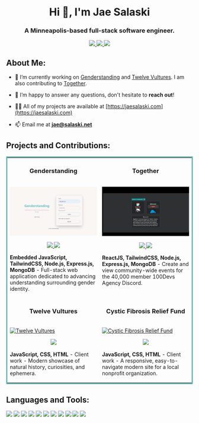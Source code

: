 <div id="header" align="center">
  <h1>Hi 👋, I'm Jae Salaski</h1>
  <h3>A Minneapolis-based full-stack software engineer.</h3>
  <a href="https://jaesalaski.com" target="_blank">
    <img src="https://img.shields.io/static/v1?label=|&message=WEBSITE&color=aaceb8&style=flat&logo=react"/>
  </a>
  <a href="https://www.linkedin.com/in/jaesalaski/" target="_blank">
    <img src="https://img.shields.io/static/v1?label=|&message=LINKEDIN&color=aaceb8&style=flat&logo=linkedin"/>
  </a>
  <a href="https://twitter.com/jaesalaski" target="_blank">
    <img src="https://img.shields.io/static/v1?label=|&message=TWITTER&color=aaceb8&style=flat&logo=twitter"/>
  </a>
</div>

## About Me:

- 🔭 I’m currently working on [Genderstanding](https://genderstanding.cyclic.app/) and [Twelve Vultures](http://codebyj.com). I am also contributing to [Together](https://github.com/Caleb-Cohen/Together).

- 🤝 I’m happy to answer any questions, don't hesitate to **reach out**!

- 👨‍💻 All of my projects are available at [https://jaesalaski.com](https://jaesalaski.com)

- 📫 Email me at **jae@salaski.net**

## Projects and Contributions:

<table bordercolor="#66b2b2">

  <tr>
    <td width="50%" valign="top">
      <h3 align="center">Genderstanding</h3>
        <br />
        <a target="_blank" href="https://genderstanding.cyclic.app/">
            <img src="images/genderstanding.gif" width="100%" alt"Genderstanding: advancing understanding for all"/>
        </a>
        <br />
        <p align="center">
          <a href="https://github.com/jaesalaski/genderstanding" target="_blank">
            <img src="https://img.shields.io/static/v1?label=|&message=REPO&color=aaceb8&style=flat&logo=github"/>
          </a>  
          <a href="https://genderstanding.cyclic.app/" target="_blank">
            <img src="https://img.shields.io/static/v1?label=|&message=WEBSITE&color=CAAACE&style=flat&logo=react"/>
          </a>
      </p>
      <p><strong>Embedded JavaScript, TailwindCSS, Node.js, Express.js, MongoDB</strong> - Full-stack web application dedicated to advancing understanding surrounding gender identity.</p>
    </td>
    <td width="50%" valign="top">
      <h3 align="center">Together</h3>
        <br />
        <a target="_blank" href="https://together.cyclic.app/">
            <img src="images/together.gif" width="100%" alt="100Devs Community Calendar App"/>
        </a>
        <br />
        <p align="center">
          <a href="https://github.com/Caleb-Cohen/Together" target="_blank">
            <img src="https://img.shields.io/static/v1?label=|&message=REPO&color=aaceb8&style=flat&logo=github"/>
          </a>  
          <a href="https://together.cyclic.app/" target="_blank">
             <img src="https://img.shields.io/static/v1?label=|&message=WEBSITE&color=CAAACE&style=flat&logo=react"/>
          </a>
      </p>
      <p><strong>ReactJS, TailwindCSS, Node.js, Express.js, MongoDB</strong> - Create and view community-wide events for the 40,000 member 100Devs Agency Discord.</p>
    </td>
  </tr>
  
  <tr>
    <td width="50%" valign="top">
      <h3 align="center">Twelve Vultures</h3>
        <br />
        <a target="_blank" href="codebyj.com">
            <img src="images/twelvegifsmall.gif" width="100%" alt="Twelve Vultures"/>
        </a>
        <br />
        <p align="center">
        <a href="http://www.twelvevultures.com" target="_blank">
          <img src="https://img.shields.io/static/v1?label=|&message=WEBSITE&color=CAAACE&style=flat&logo=react"/>
        </a>
      </p>
      <p><strong>JavaScript, CSS, HTML</strong> - Client work - Modern showcase of natural history, curiosities, and ephemera.</p>
    </td>
    <td width="50%" valign="top">
      <h3 align="center">Cystic Fibrosis Relief Fund</h3>
        <br />
        <a target="_blank" href="https://cfrelieffund.org/">
            <img src="images/cfrfsmall.gif" width="100%"  alt="Cystic Fibrosis Relief Fund"/>
        </a>
        <br />
        <p align="center">
          <a href="https://cfrelieffund.org/" target="_blank">
            <img src="https://img.shields.io/static/v1?label=|&message=WEBSITE&color=CAAACE&style=flat&logo=react"/>
          </a>
      </p>
      <p><strong>JavaScript, CSS, HTML</strong> - Client work - A responsive, easy-to-navigate modern site for a local nonprofit organization.</p>
    </td>
  </tr>
</table>

## Languages and Tools:

<p align="left">
<img src="https://img.shields.io/static/v1?label=|&message=REACT.JS&color=aaceb8&style=flat&logo=react"/>
<img src="https://img.shields.io/static/v1?label=|&message=JAVASCRIPT&color=aaceb8&style=flat&logo=javascript"/>
<img src="https://img.shields.io/static/v1?label=|&message=NODEJS&color=aaceb8&style=flat&logo="/> 
<img src="https://img.shields.io/static/v1?label=|&message=MONGO-DB&color=aaceb8&style=flat&logo=mongodb"/>
<img src="https://img.shields.io/static/v1?label=|&message=SQL&color=aaceb8&style=flat&logo=sql"/> 
<img src="https://img.shields.io/static/v1?label=|&message=POSTGRESQL&color=aaceb8&style=flat&logo=postgres"/> 
<img src="https://img.shields.io/static/v1?label=|&message=BOOTSTRAP&color=aaceb8&style=flat&logo=bootstrap"/>
<img src="https://img.shields.io/static/v1?label=|&message=EXPRESS&color=aaceb8&style=flat&logo=express"/>
<img src="https://img.shields.io/static/v1?label=|&message=HTML5&color=aaceb8&style=flat&logo=html5"/>
<img src="https://img.shields.io/static/v1?label=|&message=CSS3&color=aaceb8&style=flat&logo=css3"/> 
<img src="https://img.shields.io/static/v1?label=|&message=GIT&color=aaceb8&style=flat&logo=git"/> 

</p>
